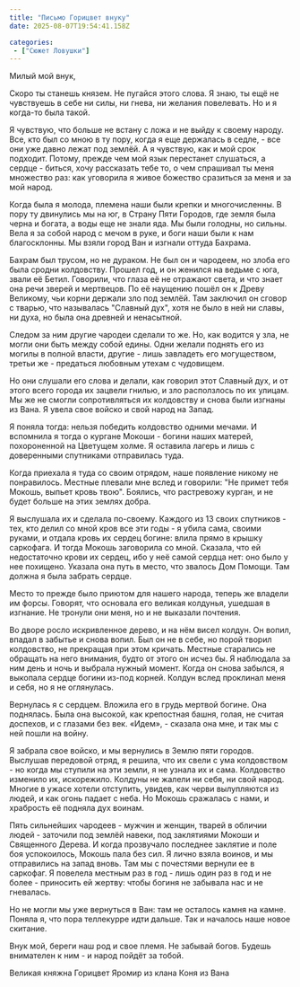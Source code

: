 ```yaml
---
title: "Письмо Горицвет внуку"
date: 2025-08-07T19:54:41.158Z

categories:
 - ["Сюжет Ловушки"]
---
```


Милый мой внук,

Скоро ты станешь князем. Не пугайся этого слова. Я знаю, ты ещё не
чувствуешь в себе ни силы, ни гнева, ни желания повелевать. Но и я
когда-то была такой.

Я чувствую, что больше не встану с ложа и не выйду к своему народу. Все,
кто был со мною в ту пору, когда я еще держалась в седле, - все они уже
давно лежат под землёй. А я чувствую, как и мой срок подходит. Потому,
прежде чем мой язык перестанет слушаться, а сердце - биться, хочу
рассказать тебе то, о чем спрашивал ты меня множество раз: как уговорила
я живое божество сразиться за меня и за мой народ.

Когда была я молода, племена наши были крепки и многочисленны. В пору ту
двинулись мы на юг, в Страну Пяти Городов, где земля была черна и
богата, а воды еще не знали яда. Мы были голодны, но сильны. Вела я за
собой народ с мечом в руке, и боги наши были к нам благосклонны. Мы
взяли город Ван и изгнали оттуда Бахрама.

Бахрам был трусом, но не дураком. Не был он и чародеем, но злоба его
была сродни колдовству. Прошел год, и он женился на ведьме с юга, звали
её Бетил. Говорили, что глаза её не отражают света, и что знает она речи
зверей и мертвецов. По её наущению пошёл он к Древу Великому, чьи корни
держали зло под землёй. Там заключил он сговор с тварью, что называлась
"Славный дух", хотя не было в ней ни славы, ни духа, но была она древней
и ненасытной.

Следом за ним другие чародеи сделали то же. Но, как водится у зла, не
могли они быть между собой едины. Одни желали поднять его из могилы в
полной власти, другие - лишь завладеть его могуществом, третьи же -
предаться любовным утехам с чудовищем.

Но они слушали его слова и делали, как говорил этот Славный дух, и от
этого всего города их зацвели гнилью, и зло расползлось по их улицам. Мы
же не смогли сопротивляться их колдовству и снова были изгнаны из Вана.
Я увела свое войско и свой народ на Запад.

Я поняла тогда: нельзя победить колдовство одними мечами. И вспомнила я
тогда о кургане Мокоши - богини наших матерей, похороненной на Цветущем
холме. Я оставила лагерь и лишь с доверенными спутниками отправилась
туда.

Когда приехала я туда со своим отрядом, наше появление никому не
понравилось. Местные плевали мне вслед и говорили: "Не примет тебя
Мокошь, выпьет кровь твою". Боялись, что растревожу курган, и не будет
больше на этих землях добра.

Я выслушала их и сделала по-своему. Каждого из 13 своих спутников - тех,
кто делил со мной кров все эти годы - я убила сама, своими руками, и
отдала кровь их сердец богине: влила прямо в крышку саркофага. И тогда
Мокошь заговорила со мной. Сказала, что ей недостаточно крови их сердец,
ибо у неё самой сердца нет: оно было у нее похищено. Указала она путь в
место, что звалось Дом Помощи. Там должна я была забрать сердце.

Место то прежде было приютом для нашего народа, теперь же владели им
форсы. Говорят, что основала его великая колдунья, ушедшая в изгнание.
Не тронули они меня, но и не выказали почтения.

Во дворе росло искривленное дерево, и на нём висел колдун. Он вопил,
впадал в забытье и снова вопил. Был он не в себе, но порой творил
колдовство, не прекращая при этом кричать. Местные старались не обращать
на него внимания, будто от этого он исчез бы. Я наблюдала за ним день и
ночь и выбрала нужный момент. Когда он снова забылся, я выкопала сердце
богини из-под корней. Колдун вслед проклинал меня и себя, но я не
оглянулась.

Вернулась я с сердцем. Вложила его в грудь мертвой богине. Она
поднялась. Была она высокой, как крепостная башня, голая, не считая
доспехов, и с глазами без век. «Идем», - сказала она мне, и так мы с ней
пошли на войну.

Я забрала свое войско, и мы вернулись в Землю пяти городов. Выслушав
передовой отряд, я решила, что их свели с ума колдовством - но когда мы
ступили на эти земли, я не узнала их и сама. Колдовство изменило их,
искорежило. Колдуны не жалели ни себя, ни свой народ. Многие в ужасе
хотели отступить, увидев, как черви вылупляются из людей, и как огонь
падает с неба. Но Мокошь сражалась с нами, и храбрость её подняла дух
воинам.

Пять сильнейших чародеев - мужчин и женщин, тварей в обличии людей -
заточили под землёй навеки, под заклятиями Мокоши и Священного Дерева. И
когда прозвучало последнее заклятие и поле боя успокоилось, Мокошь пала
без сил. Я лично взяла воинов, и мы отправились на запад вновь. Там мы с
почестями вернули ее в саркофаг. Я повелела местным раз в год - лишь
один раз в год и не более - приносить ей жертву: чтобы богиня не
забывала нас и не гневалась.

Но не могли мы уже вернуться в Ван: там не осталось камня на камне.
Поняла я, что пора теллекурре идти дальше. Так и началось наше новое
скитание.

Внук мой, береги наш род и свое племя. Не забывай богов. Будешь
внимателен к ним - и народ пойдёт за тобой.

Великая княжна Горицвет Яромир из клана Коня из Вана
